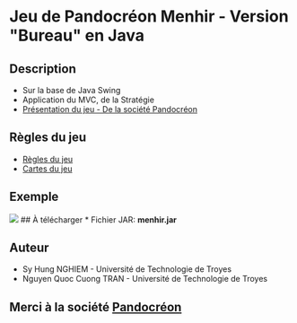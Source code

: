 # Jeu de Pandocréon Menhir - Version "Bureau" en Java
## Description
* Sur la base de Java Swing
* Application du MVC, de la Stratégie
* <a href="http://www.pandocreon.fr/jeux/menhir/">Présentation du jeu - De la société Pandocréon</a>

## Règles du jeu
* <a href="http://pandocreon.com/jeux/menhir/Copyleft.regles-1.0.2.pdf">Règles du jeu</a>
* <a href="http://pandocreon.com/jeux/menhir/Copyleft.cartes-1.0.3.pdf">Cartes du jeu</a>

## Exemple
<img src="https://cappuccino286.github.io/img/projet2.png"/>
## À télécharger
* Fichier JAR: <b>menhir.jar</b>

## Auteur
* Sy Hung NGHIEM - Université de Technologie de Troyes
* Nguyen Quoc Cuong TRAN - Université de Technologie de Troyes

## Merci à la société <a href="http://www.pandocreon.fr/jeux/menhir/">Pandocréon</a>
